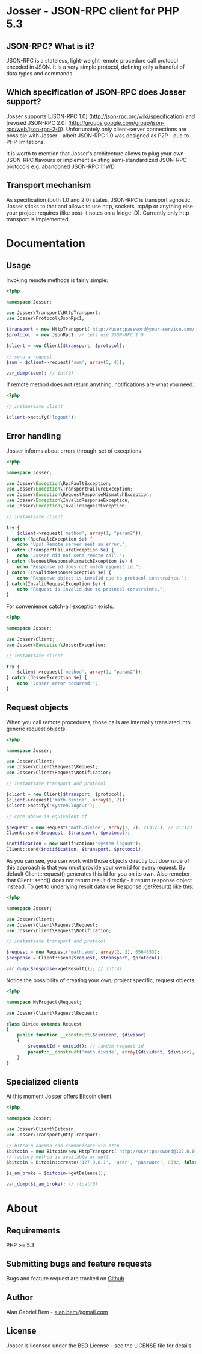 Josser - JSON-RPC client for PHP 5.3
====================================

JSON-RPC? What is it?
---------------------

JSON-RPC is a stateless, light-weight remote procedure call protocol encoded in JSON. It is a very simple
protocol, defining only a handful of data types and commands.

Which specification of JSON-RPC does Josser support?
----------------------------------------------------

Josser supports [JSON-RPC 1.0] (http://json-rpc.org/wiki/specification) and
[revised JSON-RPC 2.0] (http://groups.google.com/group/json-rpc/web/json-rpc-2-0). Unfortunately only client-server
connections are possible with Josser - albeit JSON-RPC 1.0 was designed as P2P - due to PHP limitations.

It is worth to mention that Josser's architecture allows to plug your own JSON-RPC flavours or implement existing
semi-standardized JSON-RPC protocols e.g. abandoned JSON-RPC 1.1WD.

Transport mechanism
-------------------

As specification (both 1.0 and 2.0) states, JSON-RPC is transport agnostic. Josser sticks to that and allows to use
http, sockets, tcp/ip or anything else your project requires (like post-it notes on a fridge :D).
Currently only http transport is implemented.

Documentation
=============

Usage
-----

Invoking remote methods is fairly simple:

```php
<?php

namespace Josser;

use Josser\Transport\HttpTransport;
use Josser\Protocol\JsonRpc1;

$transport = new HttpTransport('http://user:password@your-service.com/math:8888'); // RPC over http
$protocol  = new JsonRpc1; // lets use JSON-RPC 1.0

$client = new Client($transport, $protocol);

// send a request
$sum = $client->request('sum', array(5, 4));

var_dump($sum); // int(9)
```

If remote method does not return anything, notifications are what you need:

```php
<?php

// instantiate client

$client->notify('logout');
```

Error handling
--------------

Josser informs about errors through  set of exceptions.
 
```php
<?php

namespace Josser;

use Josser\Exception\RpcFaultException;
use Josser\Exception\TransportFailureException;
use Josser\Exception\RequestResponseMismatchException;
use Josser\Exception\InvalidResponseException;
use Josser\Exception\InvalidRequestException;

// instantiate client

try {
    $client->request('method', array(1, "param2"));
} catch (RpcFaultException $e) {
    echo 'Ups! Remote server sent an error.';
} catch (TransportFailureException $e) {
    echo 'Josser did not send remote call.';
} catch (RequestResponseMismatchException $e) {
    echo "Response id does not match request id.";
} catch (InvalidResponseException $e) {
    echo "Response object is invalid due to protocol constraints.";
} catch(InvalidRequestException $e) {
    echo "Request is invalid due to protocol constraints.";
}              
```

For convenience catch-all exception exists.
  
```php
<?php

namespace Josser;

use Josser\Client;
use Josser\Exception\JosserException;

// instantiate client

try {
    $client->request('method', array(1, "param2"));
} catch (JosserException $e) {
    echo 'Josser error occurred.';
}           
```

Request objects
---------------

When you call remote procedures, those calls are internally translated into generic request objects.

```php
<?php

namespace Josser;

use Josser\Client;
use Josser\Client\Request\Request;
use Josser\Client\Request\Notification;

// instantiate transport and protocol

$client = new Client($transport, $protocol);
$client->request('math.divide', array(1, 2));
$client->notify('system.logout');

// code above is equivalent of

$request = new Request('math.divide', array(1, 2), 213123); // 213123 is a request identifier
Client::send($request, $transport, $protocol);

$notification = new Notification('system.logout');
Client::send($notification, $transport, $protocol);
```

As you can see, you can work with those objects directly but downside of this approach is that you must provide your
own id for every request. By default Client::request() generates this id for you on its own.
Also remeber that Client::send() does not return result directly - it return response object instead. To get to
underlying result data use Response::getResult() like this:

```php
<?php

namespace Josser;

use Josser\Client;
use Josser\Client\Request\Request;
use Josser\Client\Request\Notification;

// instantiate transport and protocol

$request = new Request('math.sum', array(2, 2), 6564653);
$response = Client::send($request, $transport, $protocol);

var_dump($response->getResult()); // int(4)
```

Notice the possibility of creating your own, project specific, request objects.

```php
<?php

namespace MyProject\Request;

use Josser\Client\Request\Request;

class Divide extends Request
{
    public function __construct($divident, $divisor)
    {
        $requestId = uniqid(); // random request id
        parent::__construct('math.divide', array($divident, $divisor), $requestId);
    }
}
```

Specialized clients
-------------------

At this moment Josser offers Bitcoin client.

```php
<?php

namespace Josser;

use Josser\Client\Bitcoin;
use Josser\Transport\HttpTransport;

// bitcoin daemon can communicate via http
$bitcoin = new Bitcoin(new HttpTransport('http://user:password@127.0.0.1:8332'));
// factory method is available as well
$bitcoin = Bitcoin::create('127.0.0.1', 'user', 'password', 8332, false);

$i_am_broke = $bitcoin->getBalance();

var_dump($i_am_broke); // float(0)
```

About
=====

Requirements
------------

PHP >= 5.3

Submitting bugs and feature requests
------------------------------------

Bugs and feature request are tracked on [Github](https://github.com/alanbem/josser/issues)

Author
------

Alan Gabriel Bem - <alan.bem@gmail.com>

License
-------

Josser is licensed under the BSD License - see the LICENSE file for details